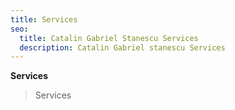 ```yaml
---
title: Services
seo:
  title: Catalin Gabriel Stanescu Services
  description: Catalin Gabriel stanescu Services
---
```


**Services**


>Services
